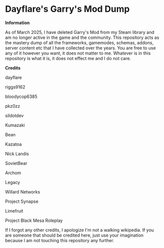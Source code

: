# Dayflare's Garry's Mod Dump

**Information**

As of March 2025, I have deleted Garry's Mod from my Steam library and am no longer active in the game and the community. This repository acts as the mastery dump of all the frameworks, gamemodes, schemas, addons, server content etc that I have collected over the years. You are free to use any of it however you want, it does not matter to me. Whatever is in this repository is what it is, it does not effect me and I do not care.

**Credits**

dayflare

riggs9162

bloodycop6385

pkz0zz

sildotdev

Kumazaki

Bean

Kazatoa

Nick Landis

SovietBear

Archom

Legacy

Willard Networks

Project Synapse

Limefruit

Project Black Mesa Roleplay

If I forgot any other credits, I apologize I'm not a walking wikipedia. If you are someone that should be credited here, just use your imagination because I am not touching this repository any further.
